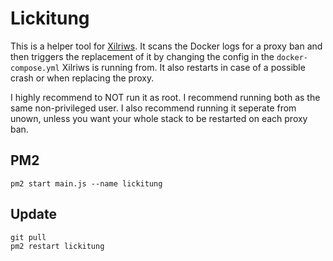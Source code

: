 # Lickitung

This is a helper tool for [Xilriws](https://github.com/UnownHash/Xilriws-Public). It scans the Docker logs for a proxy ban and then triggers the replacement of it by changing the config in the `docker-compose.yml` Xilriws is running from. It also restarts in case of a possible crash or when replacing the proxy.

I highly recommend to NOT run it as root. I recommend running both as the same non-privileged user.
I also recommend running it seperate from unown, unless you want your whole stack to be restarted on each proxy ban.

## PM2
```shell
pm2 start main.js --name lickitung
```

## Update
```shell
git pull
pm2 restart lickitung
```